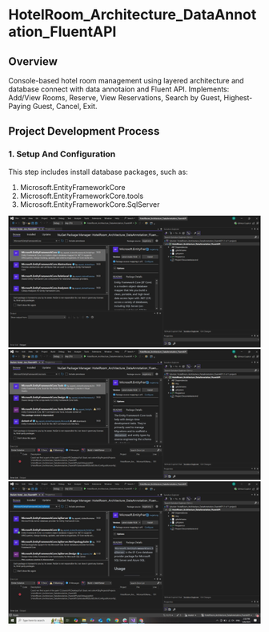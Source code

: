 # HotelRoom_Architecture_DataAnnotation_FluentAPI

## Overview
Console-based hotel room management using layered architecture and database connect with data annotaion and Fluent API.
Implements: Add/View Rooms, Reserve, View Reservations, Search by Guest, Highest-Paying Guest, Cancel, Exit.

## Project Development Process
### 1. Setup And Configuration 
This step includes install database packages, such as: 
  1. Microsoft.EntityFrameworkCore
  2. Microsoft.EntityFrameworkCore.tools
  3. Microsoft.EntityFrameworkCore.SqlServer

![](img/Backage_1.JPG)
![](img/Backage_2.JPG)
![](img/Backage_3.JPG)


